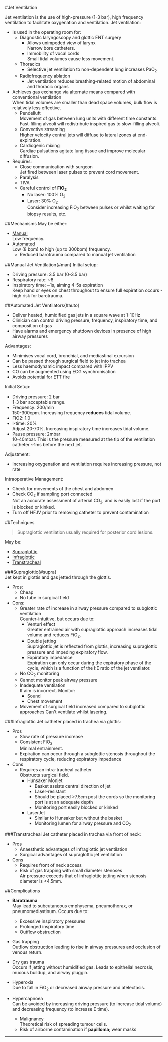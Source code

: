 #Jet Ventilation

Jet ventilation is the use of high-pressure (1-3 bar), high frequency ventilation to facilitate oxygenation and ventilation. Jet ventilation:
* Is used in the operating room for:
	* Diagnostic laryngoscopy and glottic ENT surgery
		* Allows unimpeded view of larynx  
		Narrow bore catheters.
		* Immobility of vocal cords  
		Small tidal volumes cause less movement.
	* Thoracics
		* Selective jet ventilation to non-dependent lung increases PaO<sub>2</sub>
	* Radiofrequency ablation
		* Jet ventilation reduces breathing-related motion of abdominal and thoracic organs
* Achieves gas exchange via alternate means compared with conventional ventilation  
When tidal volumes are smaller than dead space volumes, bulk flow is relatively less effective.
	* Pendelluft  
	Movement of gas between lung units with different time constants. Fast-filling alveoli will redistribute inspired gas to slow-filling alveoli.
	* Convective streaming  
	Higher velocity central jets will diffuse to lateral zones at end-expiration.
	* Cardiogenic mixing  
	Cardiac pulsations agitate lung tissue and improve molecular diffusion.
* Requires:
	* Close communication with surgeon  
	Jet fired between laser pulses to prevent cord movement.
	* Paralysis
	* TIVA
	* Careful control of **FiO<sub>2</sub>**  
		* No laser: 100% O<sub>2</sub>
		* Laser: 30% O<sub>2</sub>  
		Consider increasing FiO<sub>2</sub> between pulses or whilst waiting for biopsy results, etc.



##Mechanisms
May be either:
* [Manual](man)  
Low frequency.
* [Automated](auto)  
Low (8 bpm) to high (up to 300bpm) frequency.  
	* Reduced barotrauma compared to manual jet ventilation


##Manual Jet Ventilation{#man}
Initial setup:
* Driving pressure: 3.5 bar (0-3.5 bar)
* Respiratory rate: ~8
* Inspiratory time: ~1s, aiming 4-5s expiration  
Keep hand or eyes on chest throughout to ensure full expiration occurs - high risk for barotrauma.


##Automated Jet Ventilators{#auto}
* Deliver heated, humidified gas jets in a square wave at 1-10Hz
* Clinician can control driving pressure, frequency, inspiratory time, and composition of gas
* Have alarms and emergency shutdown devices in presence of high airway pressures


Advantages:
* Minimises vocal cord, bronchial, and mediastinal excursion
* Can be passed through surgical field to jet into trachea
* Less haemodynamic impact compared with IPPV
* CO can be augmented using ECG synchronisation
* Avoids potential for ETT fire


Initial Setup:
* Driving pressure: 2 bar  
1-3 bar acceptable range.
* Frequency: 200/min  
150-300cpm. Increasing frequency **reduces** tidal volume.
* FiO2: 1.0
* I-time: 20%  
Adjust 20-70%. Increasing inspiratory time increases tidal volume.
* Pause pressure: 2mbar  
10-40mbar. This is the pressure measured at the tip of the ventilation catheter ~1ms before the next jet.


Adjustment:
* Increasing oxygenation and ventilation requires increasing pressure, not rate


Intraoperative Management:
* Check for movements of the chest and abdomen
* Check CO<sub>2</sub> if sampling port connected  
Not an accurate assessment of arterial CO<sub>2</sub>, and is easily lost if the port is blocked or kinked.
* Turn off HFJV prior to removing catheter to prevent contamination


##Techniques
> Supraglottic ventilation usually required for posterior cord lesions.

May be:
* [Supraglottic](supra)
* [Infraglottic](infra)
* [Transtracheal](trach)


###Supraglottic{#supra}  
Jet kept in glottis and gas jetted through the glottis.
* Pros:
	* Cheap
	* No tube in surgical field
* Cons:
	* Greater rate of increase in airway pressure compared to subglottic ventilation  
	Counter-intuitive, but occurs due to:
		* Venturi effect  
		Greater entrained air with supraglottic approach increases tidal volume and reduces FiO<sub>2</sub>.
		* Double jetting  
		Supraglottic jet is reflected from glottis, increasing supraglottic pressure and impeding expiratory flow.
		* Expiratory impedance  
		Expiration can only occur during the expiratory phase of the cycle, which is a function of the I:E ratio of the jet ventilator.
	* No CO<sub>2</sub> monitoring
	* Cannot monitor peak airway pressure
	* Inadequate ventilation  
	If aim is incorrect. Monitor:
		* Sound
		* Chest movement
	* Movement of surgical field increased compared to subglottic approaches 
	Can't ventilate whilst lasering.




###Infraglottic
Jet catheter placed in trachea via glottis:
* Pros
	* Slow rate of pressure increase
	* Consistent FiO<sub>2</sub>  
	Minimal entrainment.
	* Expiration can occur through a subglottic stenosis throughout the respiratory cycle, reducing expiratory impedance
* Cons
	* Requires an intra-tracheal catheter  
	Obstructs surgical field.
		* Hunsaker Monjet  
			* Basket assists central direction of jet
			* Laser-resistant
			* Should be placed >7.5cm post the cords so the monitoring port is at an adequate depth  
			* Monitoring port easily blocked or kinked
		* LaserJet
			* Similar to Hunsaker but without the basket
			* Monitoring lumen for airway pressure and CO<sub>2</sub>


###Transtracheal
Jet catheter placed in trachea via front of neck:
* Pros
	* Anaesthetic advantages of infraglottic jet ventilation
	* Surgical advantages of supraglottic jet ventilation
* Cons
	* Requires front of neck access
	* Risk of gas trapping with small diameter stenoses  
	Air pressure exceeds that of infraglottic jetting when stenosis diameter is <4.5mm.

##Complications
* **Barotrauma**  
May lead to subcutaneous emphysema, pneumothorax, or pneumomediastinum. Occurs due to:
	* Excessive inspiratory pressures
	* Prolonged inspiratory time
	* Outflow obstruction
* Gas trapping  
Outflow obstruction leading to rise in airway pressures and occlusion of venous return.
* Dry gas trauma  
Occurs if jetting without humidified gas. Leads to epithelial necrosis, mucous buildup, and airway pluggin.
* Hyperoxia  
Due to fall in FiO<sub>2</sub> or decreased airway pressure and atelectasis.
* Hypercapnoea  
Can be avoided by increasing driving pressure (to increase tidal volume) and decreasing frequency (to increase E time).


	* Malignancy  
	Theoretical risk of spreading tumour cells.
	* Risk of airborne contamination if **papilloma**; wear masks



---